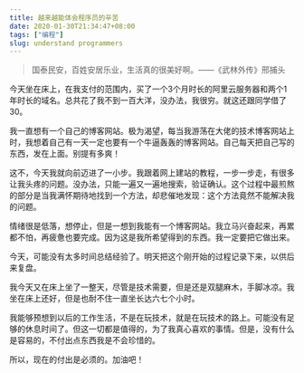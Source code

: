 ```yaml
---
title: 越来越能体会程序员的辛苦
date: 2020-01-30T21:34:47+08:00
tags: ["编程"]
slug: understand programmers
---
```


> 国泰民安，百姓安居乐业，生活真的很美好啊。——《武林外传》邢捕头

今天坐在床上，在我支付的范围内，买了一个3个月时长的阿里云服务器和两个1年时长的域名。总共花了我不到一百大洋，没办法，我很穷。就这还跟同学借了30。

我一直想有一个自己的博客网站。极为渴望，每当我游荡在大佬的技术博客网站上时，我想着自己有一天一定也要有一个牛逼轰轰的博客网站。自己每天把自己写的东西，发在上面。别提有多爽！

这不，今天我就向前迈进了一小步。我跟着网上建站的教程，一步一步走，有很多让我头疼的问题。没办法，只能一遍又一遍地搜索，验证确认。这个过程中最煎熬的部分是当我满怀期待地找到一个方法，却悲催地发现：这个方法竟然不能解决我的问题。

情绪很是低落，想停止，但是一想到我能有一个博客网站。我立马兴奋起来，再累都不怕，再疲惫也要完成。因为这是我所希望得到的东西。我一定要把它做出来。

今天，可能没有太多时间总结经验了。明天把这个刚开始的过程记录下来，以供后来复盘。

我今天又在床上坐了一整天，尽管是技术需要，但是还是双腿麻木，手脚冰凉。我坐在床上还好，但是也耐不住一直坐长达六七个小时。

我能够预想到以后的工作生活，不是在玩技术，就是在玩技术的路上。可能没有足够的休息时间了。但这一切都是值得的，为了我真心喜欢的事情。但是，没有什么是容易的，不付出点东西我是不会珍惜的。

所以，现在的付出是必须的。加油吧！
